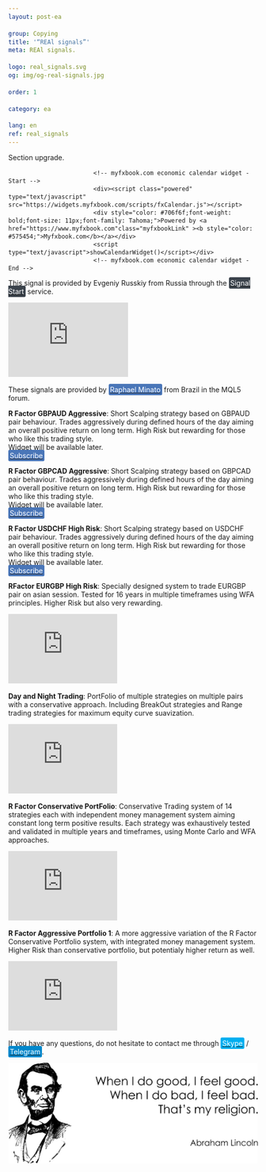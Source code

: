 ```yaml
---
layout: post-ea

group: Copying
title: '“REAl signals”'
meta: REAl signals.

logo: real_signals.svg
og: img/og-real-signals.jpg

order: 1

category: ea

lang: en
ref: real_signals
---
```


Section upgrade.

                            <!-- myfxbook.com economic calendar widget - Start -->
                            <div><script class="powered" type="text/javascript" src="https://widgets.myfxbook.com/scripts/fxCalendar.js"></script>
                            <div style="color: #706f6f;font-weight: bold;font-size: 11px;font-family: Tahoma;">Powered by <a href="https://www.myfxbook.com"class="myfxbookLink" ><b style="color: #575454;">Myfxbook.com</b></a></div>
                            <script type="text/javascript">showCalendarWidget()</script></div>
                            <!-- myfxbook.com economic calendar widget - End -->
                        

This signal is provided by Evgeniy Russkiy from Russia through the <a href="https://www.signalstart.com/analysis/real-signal/50865" target="_blank"><span style="background-color:#3b434c; color:white; padding:3px; border-radius: 3px">Signal Start</span></a> service.
<iframe frameborder="0" width="242" height="150" src="https://www.signalstart.com/en/widgets/1/50865?colors=blue"></iframe>

These signals are provided by <a href="https://www.mql5.com/en/users/johnmacknamara" target="_blank"><span style="background-color:#4a76b8; color:white; padding:3px; border-radius: 3px">Raphael Minato</span></a> from Brazil in the MQL5 forum.

**R Factor GBPAUD Aggressive**: Short Scalping strategy based on GBPAUD pair behaviour. Trades aggressively during defined hours of the day aiming an overall positive return on long term. High Risk but rewarding for those who like this trading style.  
Widget will be available later.  
<a href="https://www.mql5.com/en/signals/477486" target="_blank"><span style="background-color:#4a76b8; color:white; padding:3px; border-radius: 3px">Subscribe</span></a>

**R Factor GBPCAD Aggressive**: Short Scalping strategy based on GBPCAD pair behaviour. Trades aggressively during defined hours of the day aiming an overall positive return on long term. High Risk but rewarding for those who like this trading style.  
Widget will be available later.  
<a href="https://www.mql5.com/en/signals/450778" target="_blank"><span style="background-color:#4a76b8; color:white; padding:3px; border-radius: 3px">Subscribe</span></a>

**R Factor USDCHF High Risk**: Short Scalping strategy based on USDCHF pair behaviour. Trades aggressively during defined hours of the day aiming an overall positive return on long term. High Risk but rewarding for those who like this trading style.  
Widget will be available later.  
<a href="https://www.mql5.com/en/signals/530561" target="_blank"><span style="background-color:#4a76b8; color:white; padding:3px; border-radius: 3px">Subscribe</span></a>

**RFactor EURGBP High Risk**: Specially designed system to trade EURGBP pair on asian session. Tested for 16 years in multiple timeframes using WFA principles. Higher Risk but also very rewarding.
<iframe frameborder="0" width="220" height="140" src="https://www.mql5.com/en/signals/widget/signal/3ps8"></iframe>

**Day and Night Trading**: PortFolio of multiple strategies on multiple pairs with a conservative approach. Including BreakOut strategies and Range trading strategies for maximum equity curve suavization.
<iframe frameborder="0" width="220" height="140" src="https://www.mql5.com/en/signals/widget/signal/3ps9"></iframe>

**R Factor Conservative PortFolio**: Conservative Trading system of 14 strategies each with independent money management system aiming constant long term positive results. Each strategy was exhaustively tested and validated in multiple years and timeframes, using Monte Carlo and WFA approaches.
<iframe frameborder="0" width="220" height="140" src="https://www.mql5.com/en/signals/widget/signal/3psa"></iframe>

**R Factor Aggressive Portfolio 1**: A more aggressive variation of the R Factor Conservative Portfolio system, with integrated money management system. Higher Risk than conservative portfolio, but potentialy higher return as well.
<iframe frameborder="0" width="220" height="140" src="https://www.mql5.com/en/signals/widget/signal/3psb"></iframe>

If you have any questions, do not hesitate to contact me through <a href="skype:chutkoy89?call" target="_blank"><span style="background-color:#00aff0; color:white; padding:3px; border-radius: 3px">Skype</span></a> / <a href="https://t.me/chutkoy" target="_blank"><span style="background-color:#0088cc; color:white; padding:3px; border-radius: 3px">Telegram</span></a>.

<a data-fancybox="gallery" href="/img/programming/Lincoln.png"><img src="/img/programming/Lincoln.png" alt=""></a>

